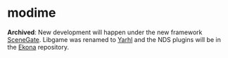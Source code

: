 modime
======

**Archived**: New development will happen under the new framework [SceneGate](https://github.com/SceneGate).
Libgame was renamed to [Yarhl](https://github.com/SceneGate/yarhl) and the NDS plugins will be
in the [Ekona](https://github.com/scenegate/ekona) repository.
